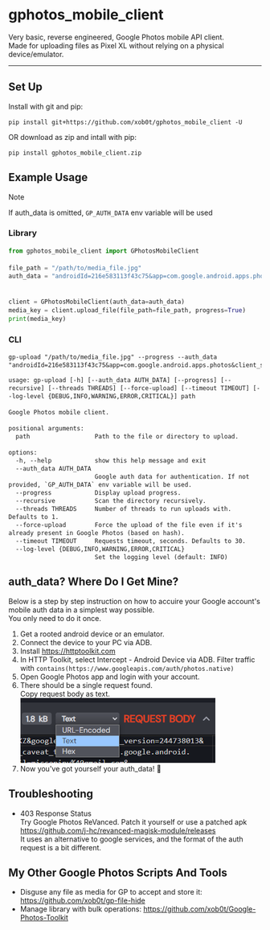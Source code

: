 # gphotos_mobile_client

Very basic, reverse engineered, Google Photos mobile API client.  
Made for uploading files as Pixel XL without relying on a physical device/emulator.

---

## Set Up

Install with git and pip:

```
pip install git+https://github.com/xob0t/gphotos_mobile_client -U
```

OR download as zip and intall with pip:

```
pip install gphotos_mobile_client.zip
```

## Example Usage

> [!NOTE]
> If auth_data is omitted, `GP_AUTH_DATA` env variable will be used

### Library

```python
from gphotos_mobile_client import GPhotosMobileClient

file_path = "/path/to/media_file.jpg"
auth_data = "androidId=216e583113f43c75&app=com.google.android.apps.photos&client_sig=34bb24c05e47e0aefa65a58a762171d9b613a680..."


client = GPhotosMobileClient(auth_data=auth_data)
media_key = client.upload_file(file_path=file_path, progress=True)
print(media_key)

```

### CLI

```
gp-upload "/path/to/media_file.jpg" --progress --auth_data "androidId=216e583113f43c75&app=com.google.android.apps.photos&client_sig=34bb24c05e47e0aefa65a58a762171d9b613a680..."
```

```
usage: gp-upload [-h] [--auth_data AUTH_DATA] [--progress] [--recursive] [--threads THREADS] [--force-upload] [--timeout TIMEOUT] [--log-level {DEBUG,INFO,WARNING,ERROR,CRITICAL}] path

Google Photos mobile client.

positional arguments:
  path                  Path to the file or directory to upload.

options:
  -h, --help            show this help message and exit
  --auth_data AUTH_DATA
                        Google auth data for authentication. If not provided, `GP_AUTH_DATA` env variable will be used.
  --progress            Display upload progress.
  --recursive           Scan the directory recursively.
  --threads THREADS     Number of threads to run uploads with. Defaults to 1.
  --force-upload        Force the upload of the file even if it's already present in Google Photos (based on hash).
  --timeout TIMEOUT     Requests timeout, seconds. Defaults to 30.
  --log-level {DEBUG,INFO,WARNING,ERROR,CRITICAL}
                        Set the logging level (default: INFO)
```

## auth_data? Where Do I Get Mine?

Below is a step by step instruction on how to accuire your Google account's mobile auth data in a simplest way possible.  
You only need to do it once.

1. Get a rooted android device or an emulator.
2. Connect the device to your PC via ADB.
3. Install https://httptoolkit.com
4. In HTTP Toolkit, select Intercept - Android Device via ADB. Filter traffic with `contains(https://www.googleapis.com/auth/photos.native)`
5. Open Google Photos app and login with your account.
6. There should be a single request found.  
   Copy request body as text.  
    ![http_toolkit_tip](media/image.png)
7. Now you've got yourself your auth_data! 🎉

## Troubleshooting

- 403 Response Status  
  Try Google Photos ReVanced. Patch it yourself or use a patched apk https://github.com/j-hc/revanced-magisk-module/releases  
  It uses an alternative to google services, and the format of the auth request is a bit different.

## My Other Google Photos Scripts And Tools

- Disguse any file as media for GP to accept and store it: https://github.com/xob0t/gp-file-hide
- Manage library with bulk operations: https://github.com/xob0t/Google-Photos-Toolkit
